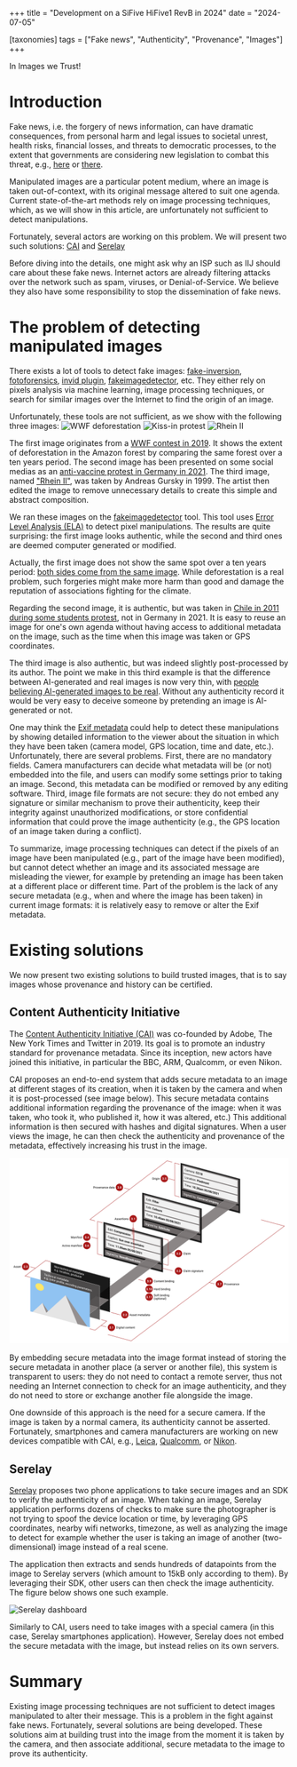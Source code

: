 +++
title = "Development on a SiFive HiFive1 RevB in 2024"
date = "2024-07-05"

[taxonomies]
tags = ["Fake news", "Authenticity", "Provenance", "Images"]
+++

In Images we Trust!

<!-- more -->

# Introduction

Fake news, i.e. the forgery of news information, can have dramatic consequences,
from personal harm and legal issues to societal unrest, health risks, financial
losses, and threats to democratic processes, to the extent that governments are
considering new legislation to combat this threat, e.g.,
[here](https://www.msn.com/en-us/news/technology/over-300-global-experts-urge-governments-to-tackle-deepfake-threats/ar-BB1iFZPY)
or
[there](https://www.weforum.org/agenda/2024/02/ai-deepfakes-legislation-trust/).

Manipulated images are a particular potent medium, where an image is taken
out-of-context, with its original message altered to suit one agenda. Current
state-of-the-art methods rely on image processing techniques, which, as we will
show in this article, are unfortunately not sufficient to detect manipulations.

Fortunately, several actors are working on this problem. We will present two
such solutions: [CAI](https://contentauthenticity.org/) and
[Serelay](https://www.serelay.com/)

Before diving into the details, one might ask why an ISP such as IIJ should
care about these fake news. Internet actors are already filtering attacks over
the network such as spam, viruses, or Denial-of-Service. We believe they also
have some responsibility to stop the dissemination of fake news.

# The problem of detecting manipulated images

There exists a lot of tools to detect fake images:
[fake-inversion](https://fake-inversion.github.io/),
[fotoforensics](https://fotoforensics.com/), [invid
plugin](https://www.invid-project.eu/tools-and-services/invid-verification-plugin/),
[fakeimagedetector](https://www.fakeimagedetector.com/), etc.
They either rely on pixels analysis via machine learning, image processing
techniques, or search for similar images over the Internet to find the origin
of an image.

Unfortunately, these tools are not sufficient, as we show with the following
three images:
![WWF deforestation](https://raw.githubusercontent.com/plaublin/plaublin.github.io/main/static/images/2024-07-05_wwf)
![Kiss-in protest](https://raw.githubusercontent.com/plaublin/plaublin.github.io/main/static/images/2024-07-05_kissin)
![Rhein II](https://raw.githubusercontent.com/plaublin/plaublin.github.io/main/static/images/2024-07-05_rheinII)

The first image originates from a [WWF contest in
2019](https://twitter.com/climateconco/status/1087550447005646849/photo/1). It
shows the extent of deforestation in the Amazon forest by comparing the same
forest over a ten years period. The second image has been presented on some
social medias as an [anti-vaccine protest in Germany in
2021](https://www.dw.com/en/fact-check-no-anti-vaxxer-kiss-in-in-germany/a-60062668).
The third image, named ["Rhein
II"](https://www.theguardian.com/artanddesign/2011/nov/11/andreas-gursky-rhine-ii-photograph),
was taken by Andreas Gursky in 1999. The artist then edited the image to remove
unnecessary details to create this simple and abstract composition.

We ran these images on the
[fakeimagedetector](https://www.fakeimagedetector.com/) tool. This tool uses
[Error Level Analysis
(ELA)](https://en.wikipedia.org/wiki/Error_level_analysis) to detect pixel
manipulations. The results are quite surprising: the first image looks
authentic, while the second and third ones are deemed computer generated or
modified.

Actually, the first image does not show the same spot over a ten years period:
[both sides come from the same
image](https://www.huffpost.com/archive/qc/entry/10yearschallenge-defenseurs-environnement-defi_qc_5cccd7c5e4b089f526c7704c).
While deforestation is a real problem, such forgeries might make more harm than
good and damage the reputation of associations fighting for the climate.

Regarding the second image, it is authentic, but was taken in [Chile in 2011
during some students protest](https://actipedia.org/project/chilean-kiss), not
in Germany in 2021. It is easy to reuse an image for one's own agenda without
having access to additional metadata on the image, such as the time when this
image was taken or GPS coordinates.

The third image is also authentic, but was indeed slightly post-processed by
its author. The point we make in this third example is that the difference
between AI-generated and real images is now very thin, with [people believing
AI-generated images to be
real](https://scitechdaily.com/unmasking-the-illusion-ai-generated-faces-challenge-perceptions/).
Without any authenticity record it would be very easy to deceive someone by
pretending an image is AI-generated or not.

One may think the [Exif
metadata](https://archive.org/details/exif-specs-3.0-dc-008-translation-2023-e/mode/2up)
could help to detect these manipulations by showing detailed information to the
viewer about the situation in which they have been taken (camera model, GPS
location, time and date, etc.). Unfortunately, there are several problems.
First, there are no mandatory fields. Camera manufacturers can decide what
metadata will be (or not) embedded into the file, and users can modify some
settings prior to taking an image. Second, this metadata can be modified or
removed by any editing software. Third, image file formats are not secure: they
do not embed any signature or similar mechanism to prove their authenticity,
keep their integrity against unauthorized modifications, or store confidential
information that could prove the image authenticity (e.g., the GPS location of
an image taken during a conflict).

To summarize, image processing techniques can detect if the pixels of an image
have been manipulated (e.g., part of the image have been modified), but cannot
detect whether an image and its associated message are misleading the viewer,
for example by pretending an image has been taken at a different place or
different time. Part of the problem is the lack of any secure metadata (e.g.,
when and where the image has been taken) in current image formats: it is
relatively easy to remove or alter the Exif metadata.

# Existing solutions

We now present two existing solutions to build trusted images, that is to say
images whose provenance and history can be certified.

## Content Authenticity Initiative

The [Content Authenticity Initiative (CAI)](https://contentauthenticity.org/)
was co-founded by Adobe, The New York Times and Twitter in 2019. Its goal is to
promote an industry standard for provenance metadata. Since its inception, new
actors have joined this initiative, in particular the BBC, ARM, Qualcomm, or
even Nikon.

CAI proposes an end-to-end system that adds secure metadata to an image at
different stages of its creation, when it is taken by the camera and when it is
post-processed (see image below). This secure metadata contains additional
information regarding the provenance of the image: when it was taken, who took
it, who published it, how it was altered, etc.) This additional information is
then secured with hashes and digital signatures. When a user views the image,
he can then check the authenticity and provenance of the metadata, effectively
increasing his trust in the image.

![CAI file structure](https://raw.githubusercontent.com/plaublin/plaublin.github.io/main/static/images/2024-07-05_cai.png)

By embedding secure metadata into the image format instead of storing the
secure metadata in another place (a server or another file), this system is
transparent to users: they do not need to contact a remote server, thus not
needing an Internet connection to check for an image authenticity, and they do
not need to store or exchange another file alongside the image.

One downside of this approach is the need for a secure camera. If the image is
taken by a normal camera, its authenticity cannot be asserted. Fortunately,
smartphones and camera manufacturers are working on new devices compatible with
CAI, e.g.,
[Leica](https://leica-camera.com/en-US/photography/content-credentials#),
[Qualcomm](https://contentauthenticity.org/secure-mode-enabled), or
[Nikon](https://www.nikon.com/company/news/2022/1019_exhibition_01.html).

## Serelay

[Serelay](https://www.serelay.com/) proposes two phone applications to take
secure images and an SDK to verify the authenticity of an image. When taking an
image, Serelay application performs dozens of checks to make sure the photographer is not
trying to spoof the device location or time, by leveraging GPS coordinates,
nearby wifi networks, timezone, as well as analyzing the image to detect for
example whether the user is taking an image of another (two-dimensional)
image instead of a real scene.

The application then extracts and sends hundreds of datapoints from the image
to Serelay servers (which amount to 15kB only according to them). By leveraging
their SDK, other users can then check the image authenticity.
The figure below shows one such example.

![Serelay dashboard](https://raw.githubusercontent.com/plaublin/plaublin.github.io/main/static/images/2024-07-05_serelay.png)

Similarly to CAI, users need to take images with a special camera (in this
case, Serelay smartphones application). However, Serelay does not embed the
secure metadata with the image, but instead relies on its own servers.

# Summary

Existing image processing techniques are not sufficient to detect images
manipulated to alter their message. This is a problem in the fight against fake
news. Fortunately, several solutions are being developed. These solutions aim
at building trust into the image from the moment it is taken by the camera, and
then associate additional, secure metadata to the image to prove its
authenticity.
